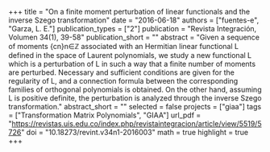 +++
title = "On a finite moment perturbation of linear functionals and the inverse Szego transformation"
date = "2016-06-18"
authors = ["fuentes-e", "Garza, L. E."]
publication_types = ["2"]
publication = "Revista Integración, Volumen 34(1), 39-58"
publication_short = ""
abstract = "Given a sequence of moments {cn}n∈ℤ associated with an Hermitian linear functional L defined in the space of Laurent polynomials, we study a new functional L which is a perturbation of L in such a way that a finite number of moments are perturbed. Necessary and sufficient conditions are given for the regularity of L, and a connection formula between the corresponding families of orthogonal polynomials is obtained. On the other hand, assuming L is positive definite, the perturbation is analyzed through the inverse Szego transformation."
abstract_short = ""
selected = false
projects = ["giaa"]
tags = ["Transformation Matrix Polynomials", "GIAA"]
url_pdf = "https://revistas.uis.edu.co/index.php/revistaintegracion/article/view/5519/5726"
doi = "10.18273/revint.v34n1-2016003"
math = true
highlight = true
+++
